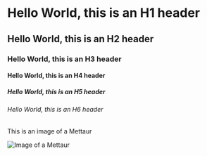 # Hello World, this is an H1 header
## Hello World, this is an H2 header
### Hello World, this is an H3 header
#### Hello World, this is an H4 header
##### Hello World, this is an H5 header
###### Hello World, this is an H6 header

This is an image of a Mettaur

![Image of a Mettaur](https://static.wikia.nocookie.net/megaman/images/d/d1/MettaurEXE.png/revision/latest?cb=20210210204051)
